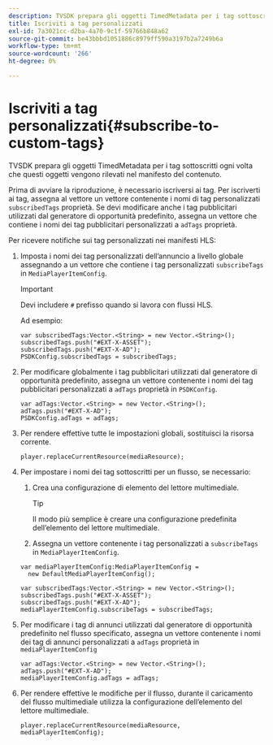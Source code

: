 ```yaml
---
description: TVSDK prepara gli oggetti TimedMetadata per i tag sottoscritti ogni volta che questi oggetti vengono rilevati nel manifesto del contenuto.
title: Iscriviti a tag personalizzati
exl-id: 7a3021cc-d2ba-4a70-9c1f-59766b848a62
source-git-commit: be43bbbd1051886c8979ff590a3197b2a7249b6a
workflow-type: tm+mt
source-wordcount: '266'
ht-degree: 0%

---
```


# Iscriviti a tag personalizzati{#subscribe-to-custom-tags}

TVSDK prepara gli oggetti TimedMetadata per i tag sottoscritti ogni volta che questi oggetti vengono rilevati nel manifesto del contenuto.

Prima di avviare la riproduzione, è necessario iscriversi ai tag.
Per iscriverti ai tag, assegna al vettore un vettore contenente i nomi di tag personalizzati `subscribedTags` proprietà. Se devi modificare anche i tag pubblicitari utilizzati dal generatore di opportunità predefinito, assegna un vettore che contiene i nomi dei tag pubblicitari personalizzati a `adTags` proprietà.

Per ricevere notifiche sui tag personalizzati nei manifesti HLS:

1. Imposta i nomi dei tag personalizzati dell’annuncio a livello globale assegnando a un vettore che contiene i tag personalizzati `subscribeTags` in `MediaPlayerItemConfig`.

   >[!IMPORTANT]
   >
   >Devi includere `#` prefisso quando si lavora con flussi HLS.

   Ad esempio:

   ```
   var subscribedTags:Vector.<String> = new Vector.<String>(); 
   subscribedTags.push("#EXT-X-ASSET"); 
   subscribedTags.push("#EXT-X-AD"); 
   PSDKConfig.subscribedTags = subscribedTags;
   ```

1. Per modificare globalmente i tag pubblicitari utilizzati dal generatore di opportunità predefinito, assegna un vettore contenente i nomi dei tag pubblicitari personalizzati a `adTags` proprietà in `PSDKConfig`.

   ```
   var adTags:Vector.<String> = new Vector.<String>(); 
   adTags.push("#EXT-X-AD"); 
   PSDKConfig.adTags = adTags; 
   ```

1. Per rendere effettive tutte le impostazioni globali, sostituisci la risorsa corrente.

   ```
   player.replaceCurrentResource(mediaResource);
   ```

1. Per impostare i nomi dei tag sottoscritti per un flusso, se necessario:
   1. Crea una configurazione di elemento del lettore multimediale.

      >[!TIP]
      >
      >Il modo più semplice è creare una configurazione predefinita dell’elemento del lettore multimediale.

   1. Assegna un vettore contenente i tag personalizzati a `subscribeTags` in `MediaPlayerItemConfig`.

   ```
   var mediaPlayerItemConfig:MediaPlayerItemConfig =  
     new DefaultMediaPlayerItemConfig(); 
   
   var subscribedTags:Vector.<String> = new Vector.<String>(); 
   subscribedTags.push("#EXT-X-ASSET"); 
   subscribedTags.push("#EXT-X-AD"); 
   mediaPlayerItemConfig.subscribeTags = subscribedTags;
   ```

1. Per modificare i tag di annunci utilizzati dal generatore di opportunità predefinito nel flusso specificato, assegna un vettore contenente i nomi dei tag di annunci personalizzati a `adTags` proprietà in `mediaPlayerItemConfig`

   ```
   var adTags:Vector.<String> = new Vector.<String>(); 
   adTags.push("#EXT-X-AD"); 
   mediaPlayerItemConfig.adTags = adTags;
   ```

1. Per rendere effettive le modifiche per il flusso, durante il caricamento del flusso multimediale utilizza la configurazione dell’elemento del lettore multimediale.

   ```
   player.replaceCurrentResource(mediaResource, mediaPlayerItemConfig);
   ```
